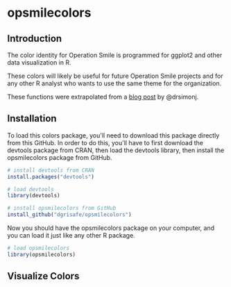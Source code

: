 # opsmilecolors

## Introduction

The color identity for Operation Smile is programmed for ggplot2 and other data visualization in R. 

These colors will likely be useful for future Operation Smile projects and for any other R analyst who wants to use the same theme for the organization.

These functions were extrapolated from a [blog post](https://drsimonj.svbtle.com/creating-corporate-colour-palettes-for-ggplot2) by @drsimonj.

## Installation

To load this colors package, you'll need to download this package directly from this GitHub. In order to do this, you'll have to first download the devtools package from CRAN, then load the devtools library, then install the opsmilecolors package from GitHub.

```r
# install devtools from CRAN
install.packages("devtools")

# load devtools
library(devtools)

# install opsmilecolors from GitHub
install_github("dgrisafe/opsmilecolors")
```

Now you should have the opsmilecolors package on your computer, and you can load it just like any other R package.

```r
# load opsmilecolors
library(opsmilecolors)
```

## Visualize Colors

